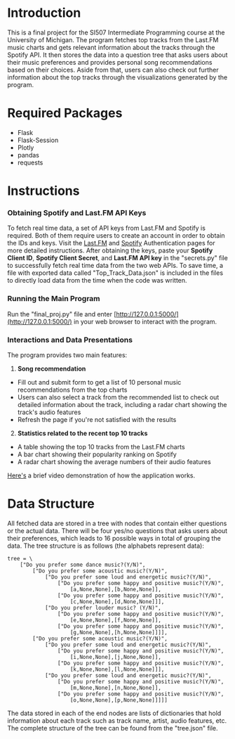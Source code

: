 # Introduction
This is a final project for the SI507 Intermediate Programming course at the University of Michigan. The program fetches top tracks from the Last.FM music charts and gets relevant information about the tracks through the Spotify API. It then stores the data into a question tree that asks users about their music preferences and provides personal song recommendations based on their choices. Aside from that, users can also check out further information about the top tracks through the visualizations generated by the program.

# Required Packages
- Flask
- Flask-Session
- Plotly
- pandas
- requests

# Instructions
### Obtaining Spotify and Last.FM API Keys
To fetch real time data, a set of API keys from Last.FM and Spotify is required. Both of them require users to create an account in order to obtain the IDs and keys. Visit the [Last.FM](https://www.last.fm/api/authentication) and [Spotify](https://developer.spotify.com/documentation/general/guides/authorization/) Authentication pages for more detailed instructions. After obtaining the keys, paste your **Spotify Client ID**, **Spotify Client Secret**, and **Last.FM API key** in the "secrets.py" file to successfully fetch real time data from the two web APIs. To save time, a file with exported data called "Top_Track_Data.json" is included in the files to directly load data from the time when the code was written.

### Running the Main Program
Run the "final_proj.py" file and enter [http://127.0.0.1:5000/](http://127.0.0.1:5000/) in your web browser to interact with the program.

### Interactions and Data Presentations
The program provides two main features:
1. **Song recommendation**
- Fill out and submit form to get a list of 10 personal music recommendations from the top charts
- Users can also select a track from the recommended list to check out detailed information about the track, including a radar chart showing the track's audio features
- Refresh the page if you're not satisfied with the results
2. **Statistics related to the recent top 10 tracks**
- A table showing the top 10 tracks from the Last.FM charts
- A bar chart showing their popularity ranking on Spotify
- A radar chart showing the average numbers of their audio features  
  
[Here's](https://www.loom.com/share/a87ac086753547ac9a418d99043073cc?sharedAppSource=personal_library) a brief video demonstration of how the application works.

# Data Structure
All fetched data are stored in a tree with nodes that contain either questions or the actual data. There will be four yes/no questions that asks users about their preferences, which leads to 16 possible ways in total of grouping the data. The tree structure is as follows (the alphabets represent data):
```
tree = \
    ["Do you prefer some dance music?(Y/N)", 
        ["Do you prefer some acoustic music?(Y/N)", 
            ["Do you prefer some loud and energetic music?(Y/N)", 
                ["Do you prefer some happy and positive music?(Y/N)",
                    [a,None,None],[b,None,None]],
                ["Do you prefer some happy and positive music?(Y/N)",
                    [c,None,None],[d,None,None]]], 
            ["Do you prefer louder music? (Y/N)",
                ["Do you prefer some happy and positive music?(Y/N)",
                    [e,None,None],[f,None,None]],
                ["Do you prefer some happy and positive music?(Y/N)",
                    [g,None,None],[h,None,None]]]],
        ["Do you prefer some acoustic music?(Y/N)", 
            ["Do you prefer some loud and energetic music?(Y/N)",
                ["Do you prefer some happy and positive music?(Y/N)",
                    [i,None,None],[j,None,None]],
                ["Do you prefer some happy and positive music?(Y/N)",
                    [k,None,None],[l,None,None]]], 
            ["Do you prefer some loud and energetic music?(Y/N)",
                ["Do you prefer some happy and positive music?(Y/N)",
                    [m,None,None],[n,None,None]],
                ["Do you prefer some happy and positive music?(Y/N)",
                    [o,None,None],[p,None,None]]]]]
```
The data stored in each of the end nodes are lists of dictionaries that hold information about each track such as track name, artist, audio features, etc. The complete structure of the tree can be found from the "tree.json" file.
